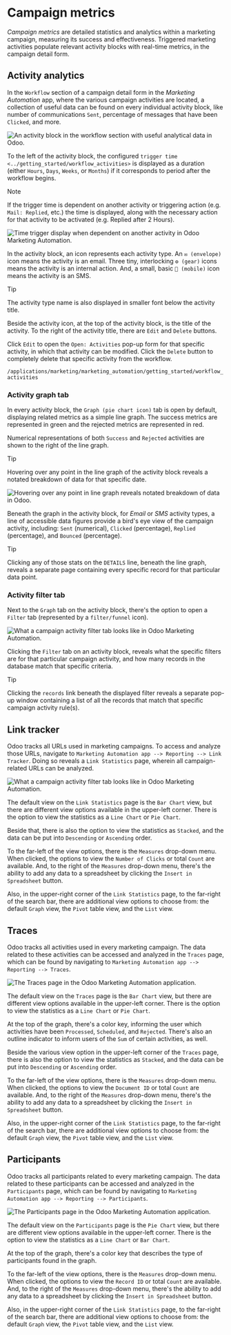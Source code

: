# Campaign metrics

*Campaign metrics* are detailed statistics and analytics within a
marketing campaign, measuring its success and effectiveness. Triggered
marketing activities populate relevant activity blocks with real-time
metrics, in the campaign detail form.

## Activity analytics

In the `Workflow` section of a campaign detail form in the *Marketing
Automation* app, where the various campaign activities are located, a
collection of useful data can be found on every individual activity
block, like number of communications `Sent`, percentage of messages that
have been `Clicked`, and more.

<img src="understanding_metrics/activity-analytics-block-sample.png"
class="align-center"
alt="An activity block in the workflow section with useful analytical data in Odoo." />

To the left of the activity block, the configured `trigger time
<../getting_started/workflow_activities>` is displayed as a duration
(either `Hours`, `Days`, `Weeks`, or `Months`) if it corresponds to
period after the workflow begins.

> [!NOTE]
> If the trigger time is dependent on another activity or triggering
> action (e.g. `Mail:
> Replied`, etc.) the time is displayed, along with the necessary action
> for that activity to be activated (e.g.
> <span class="title-ref">Replied after 2 Hours</span>).
>
> <img src="understanding_metrics/replied-after-activity-time-trigger.png"
> class="align-center"
> alt="Time trigger display when dependent on another activity in Odoo Marketing Automation." />

In the activity block, an icon represents each activity type. An
`✉️ (envelope)` icon means the activity is an email. Three tiny,
interlocking `⚙️ (gear)` icons means the activity is an internal action.
And, a small, basic `📱 (mobile)` icon means the activity is an SMS.

> [!TIP]
> The activity type name is also displayed in smaller font below the
> activity title.

Beside the activity icon, at the top of the activity block, is the title
of the activity. To the right of the activity title, there are `Edit`
and `Delete` buttons.

Click `Edit` to open the `Open: Activities` pop-up form for that
specific activity, in which that activity can be modified. Click the
`Delete` button to completely delete that specific activity from the
workflow.

<div class="seealso">

`/applications/marketing/marketing_automation/getting_started/workflow_activities`

</div>

### Activity graph tab

In every activity block, the `Graph (pie chart icon)` tab is open by
default, displaying related metrics as a simple line graph. The success
metrics are represented in <span class="title-ref">green</span> and the
rejected metrics are represented in <span class="title-ref">red</span>.

Numerical representations of both `Success` and `Rejected` activities
are shown to the right of the line graph.

> [!TIP]
> Hovering over any point in the line graph of the activity block
> reveals a notated breakdown of data for that specific date.
>
> <img src="understanding_metrics/graph-breakdown-data.png"
> class="align-center"
> alt="Hovering over any point in line graph reveals notated breakdown of data in Odoo." />

Beneath the graph in the activity block, for *Email* or *SMS* activity
types, a line of accessible data figures provide a bird's eye view of
the campaign activity, including: `Sent` (numerical), `Clicked`
(percentage), `Replied` (percentage), and `Bounced` (percentage).

> [!TIP]
> Clicking any of those stats on the `DETAILS` line, beneath the line
> graph, reveals a separate page containing every specific record for
> that particular data point.

### Activity filter tab

Next to the `Graph` tab on the activity block, there's the option to
open a `Filter` tab (represented by a `filter/funnel` icon).

<img src="understanding_metrics/activity-filter-tab.png"
class="align-center"
alt="What a campaign activity filter tab looks like in Odoo Marketing Automation." />

Clicking the `Filter` tab on an activity block, reveals what the
specific filters are for that particular campaign activity, and how many
records in the database match that specific criteria.

> [!TIP]
> Clicking the `records` link beneath the displayed filter reveals a
> separate pop-up window containing a list of all the records that match
> that specific campaign activity rule(s).

## Link tracker

Odoo tracks all URLs used in marketing campaigns. To access and analyze
those URLs, navigate to
`Marketing Automation app --> Reporting --> Link Tracker`. Doing so
reveals a `Link Statistics` page, wherein all campaign-related URLs can
be analyzed.

<img src="understanding_metrics/campaign-link-tracker.png"
class="align-center"
alt="What a campaign activity filter tab looks like in Odoo Marketing Automation." />

The default view on the `Link Statistics` page is the `Bar Chart` view,
but there are different view options available in the upper-left corner.
There is the option to view the statistics as a `Line Chart` or
`Pie Chart`.

Beside that, there is also the option to view the statistics as
`Stacked`, and the data can be put into `Descending` or `Ascending`
order.

To the far-left of the view options, there is the `Measures` drop-down
menu. When clicked, the options to view the `Number of Clicks` or total
`Count` are available. And, to the right of the `Measures` drop-down
menu, there's the ability to add any data to a spreadsheet by clicking
the `Insert in Spreadsheet` button.

Also, in the upper-right corner of the `Link Statistics` page, to the
far-right of the search bar, there are additional view options to choose
from: the default `Graph` view, the `Pivot` table view, and the `List`
view.

## Traces

Odoo tracks all activities used in every marketing campaign. The data
related to these activities can be accessed and analyzed in the `Traces`
page, which can be found by navigating to
`Marketing Automation app --> Reporting --> Traces`.

<img src="understanding_metrics/traces-page-marketing-automation.png"
class="align-center"
alt="The Traces page in the Odoo Marketing Automation application." />

The default view on the `Traces` page is the `Bar Chart` view, but there
are different view options available in the upper-left corner. There is
the option to view the statistics as a `Line Chart` or `Pie Chart`.

At the top of the graph, there's a color key, informing the user which
activities have been `Processed`, `Scheduled`, and `Rejected`. There's
also an outline indicator to inform users of the `Sum` of certain
activities, as well.

Beside the various view option in the upper-left corner of the `Traces`
page, there is also the option to view the statistics as `Stacked`, and
the data can be put into `Descending` or `Ascending` order.

To the far-left of the view options, there is the `Measures` drop-down
menu. When clicked, the options to view the `Document ID` or total
`Count` are available. And, to the right of the `Measures` drop-down
menu, there's the ability to add any data to a spreadsheet by clicking
the `Insert in Spreadsheet` button.

Also, in the upper-right corner of the `Link Statistics` page, to the
far-right of the search bar, there are additional view options to choose
from: the default `Graph` view, the `Pivot` table view, and the `List`
view.

## Participants

Odoo tracks all participants related to every marketing campaign. The
data related to these participants can be accessed and analyzed in the
`Participants` page, which can be found by navigating to
`Marketing Automation app --> Reporting --> Participants`.

<img
src="understanding_metrics/participants-page-marketing-automation.png"
class="align-center"
alt="The Participants page in the Odoo Marketing Automation application." />

The default view on the `Participants` page is the `Pie Chart` view, but
there are different view options available in the upper-left corner.
There is the option to view the statistics as a `Line Chart` or
`Bar Chart`.

At the top of the graph, there's a color key that describes the type of
participants found in the graph.

To the far-left of the view options, there is the `Measures` drop-down
menu. When clicked, the options to view the `Record ID` or total `Count`
are available. And, to the right of the `Measures` drop-down menu,
there's the ability to add any data to a spreadsheet by clicking the
`Insert in Spreadsheet` button.

Also, in the upper-right corner of the `Link Statistics` page, to the
far-right of the search bar, there are additional view options to choose
from: the default `Graph` view, the `Pivot` table view, and the `List`
view.
